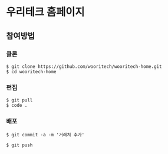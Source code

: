 # 우리테크 홈페이지

## 참여방법

### 클론

```
$ git clone https://github.com/wooritech/wooritech-home.git
$ cd wooritech-home
```

### 편집

```
$ git pull
$ code .
```

### 배포

```
$ git commit -a -m '거래처 추가'
```

```
$ git push
```